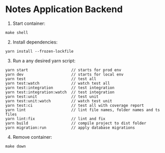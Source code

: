 # Notes Application Backend

1. Start container:

```
make shell
```

2. Install dependencies:

```
yarn install --frozen-lockfile
```

3. Run a any desired yarn script:

```
yarn start                   // starts for prod env
yarn dev                     // starts for local env
yarn test                    // test all
yarn test:watch              // watch test all
yarn test:integration        // test integration
yarn test:integration:watch  // test integration
yarn test:unit               // test unit
yarn test:unit:watch         // watch test unit
yarn test:ci                 // test all with coverage report
yarn lint                    // lint file names, folder names and ts files
yarn lint:fix                // lint and fix
yarn build                   // compile project to dist folder
yarn migration:run           // apply database migrations
```

4. Remove container:

```
make down
```
